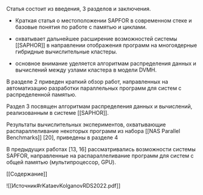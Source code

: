 Статья состоит из введения, 3 разделов и заключения. 

 - Краткая статья о местоположении SAPFOR в современном стеке и базовые понятия по работе с памятью и циклами.

-  охватывает дальнейшее расширение возможностей системы [[SAPHOR]] в направлении отображения программ на многоядерные гибридные вычислительные кластеры. 
-  основное внимание уделяется алгоритмам распределения данных и вычислений между узлами кластера в модели DVMH. 


В разделе 2 приведен краткий обзор работ, направленных на автоматизацию разработки параллельных программ для систем с распределенной памятью. 

Раздел 3 посвящен алгоритмам распределения данных и вычислений, реализованным в системе [[SAPHOR]]. 

Результаты вычислительных экспериментов, охватывающие распараллеливание некоторых программ из набора [[NAS Parallel Benchmarks]] [20], приведены в разделе 4

В предыдущих работах [13, 16] рассматривались возможности системы SAPFOR, направленные на распараллеливание программ для систем с общей памятью (мультипроцессор, GPU). 

[[Содержание]]

![[Источник#rKataevKolganovRDS2022.pdf]]
